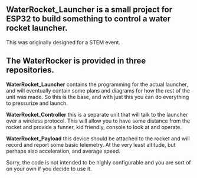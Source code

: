 ## WaterRocket_Launcher is a small project for ESP32 to build something to control a water rocket launcher.

This was originally designed for a STEM event.












## The WaterRocker is provided in three repositories.  

**WaterRocket_Launcher** contains the programming for the actual launcher, 
and will eventually contain some plans and diagrams for how the rest of the unit
was made.  So this is the base, and with just this you can do everything to pressurize
and launch.

**WaterRocket_Controller** this is a separate unit that will talk to the launcher over a
wireless protocol.  This will allow you to have some distance from the rocket and provide a
funner, kid friendly, console to look at and operate.


**WaterRocket_Payload** this device should be attached to the rocket and will record and report 
some basic telemetry.  At the very least altitude, but perhaps also acceleration, and average
speed.

Sorry, the code is not intended to be highly configurable and you are sort of on your own if you decide to use it.




